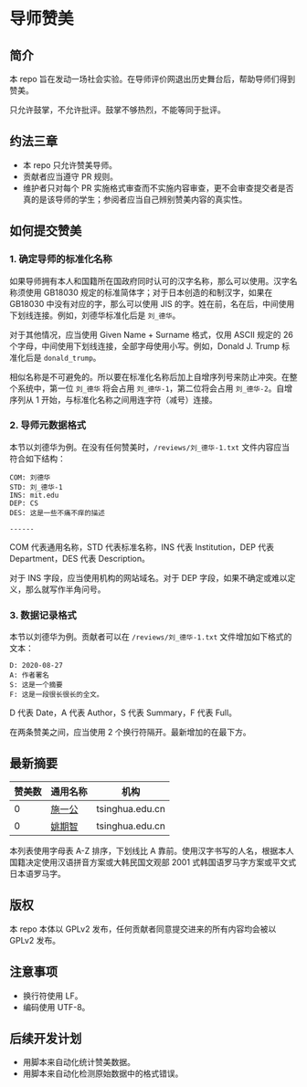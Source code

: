 # 导师赞美

## 简介

本 repo 旨在发动一场社会实验。在导师评价网退出历史舞台后，帮助导师们得到赞美。

只允许鼓掌，不允许批评。鼓掌不够热烈，不能等同于批评。

## 约法三章

- 本 repo 只允许赞美导师。
- 贡献者应当遵守 PR 规则。
- 维护者只对每个 PR 实施格式审查而不实施内容审查，更不会审查提交者是否真的是该导师的学生；参阅者应当自己辨别赞美内容的真实性。

## 如何提交赞美

### 1. 确定导师的标准化名称

如果导师拥有本人和国籍所在国政府同时认可的汉字名称，那么可以使用。汉字名称须使用 GB18030 规定的标准简体字；对于日本创造的和制汉字，如果在 GB18030 中没有对应的字，那么可以使用 JIS 的字。姓在前，名在后，中间使用下划线连接。例如，刘德华标准化后是 `刘_德华`。

对于其他情况，应当使用 Given Name + Surname 格式，仅用 ASCII 规定的 26 个字母，中间使用下划线连接，全部字母使用小写。例如，Donald J. Trump 标准化后是 `donald_trump`。

相似名称是不可避免的。所以要在标准化名称后加上自增序列号来防止冲突。在整个系统中，第一位 `刘_德华` 将会占用 `刘_德华-1`，第二位将会占用 `刘_德华-2`。自增序列从 1 开始，与标准化名称之间用连字符（减号）连接。

### 2. 导师元数据格式

本节以刘德华为例。在没有任何赞美时，`/reviews/刘_德华-1.txt` 文件内容应当符合如下结构：

```
COM: 刘德华
STD: 刘_德华-1
INS: mit.edu
DEP: CS
DES: 这是一些不痛不痒的描述

------

```

COM 代表通用名称，STD 代表标准名称，INS 代表 Institution，DEP 代表 Department，DES 代表 Description。

对于 INS 字段，应当使用机构的网站域名。对于 DEP 字段，如果不确定或难以定义，那么就写作半角问号。

### 3. 数据记录格式

本节以刘德华为例。贡献者可以在 `/reviews/刘_德华-1.txt` 文件增加如下格式的文本：

```
D: 2020-08-27
A: 作者署名
S: 这是一个摘要
F: 这是一段很长很长的全文。
```

D 代表 Date，A 代表 Author，S 代表 Summary，F 代表 Full。

在两条赞美之间，应当使用 2 个换行符隔开。最新增加的在最下方。

## 最新摘要

赞美数 | 通用名称 | 机构
--- | --- | ---
0 | [施一公](https://neruthes.xyz/daoshi-zanmei/www/reviews/施_一公-1.html) | tsinghua.edu.cn
0 | [姚期智](https://neruthes.xyz/daoshi-zanmei/www/reviews/姚_期智-1.html) | tsinghua.edu.cn

本列表使用字母表 A-Z 排序，下划线比 A 靠前。使用汉字书写的人名，根据本人国籍决定使用汉语拼音方案或大韩民国文观部 2001 式韩国语罗马字方案或平文式日本语罗马字。

## 版权

本 repo 本体以 GPLv2 发布，任何贡献者同意提交进来的所有内容均会被以 GPLv2 发布。

## 注意事项

- 换行符使用 LF。
- 编码使用 UTF-8。

## 后续开发计划

- 用脚本来自动化统计赞美数据。
- 用脚本来自动化检测原始数据中的格式错误。
